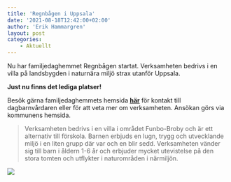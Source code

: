 ```yaml
---
title: 'Regnbågen i Uppsala'
date: '2021-08-18T12:42:00+02:00'
author: 'Erik Hammargren'
layout: post
categories:
    - Aktuellt
---
```


Nu har familjedaghemmet Regnbågen startat. Verksamheten bedrivs i en villa på landsbygden i naturnära miljö strax utanför Uppsala.

**Just nu finns det lediga platser!**

  
Besök gärna familjedaghemmets hemsida **[här](https://regnbagen.xn--dagbarnvrdare-wfb.se/?#)** för kontakt till dagbarnvårdaren eller för att veta mer om verksamheten. Ansökan görs via kommunens hemsida.

> Verksamheten bedrivs i en villa i området Funbo-Broby och är ett alternativ till förskola. Barnen erbjuds en lugn, trygg och utvecklande miljö i en liten grupp där var och en blir sedd. Verksamheten vänder sig till barn i åldern 1-6 år och erbjuder mycket utevistelse på den stora tomten och utflykter i naturområden i närmiljön.

[![](https://www.cforetaget.se/wp-content/uploads/2021/07/mother-daughter-drawing-1130x754-1-938x626.jpg)](https://www.cforetaget.se/wp-content/uploads/2021/07/mother-daughter-drawing-1130x754-1-938x626.jpg)